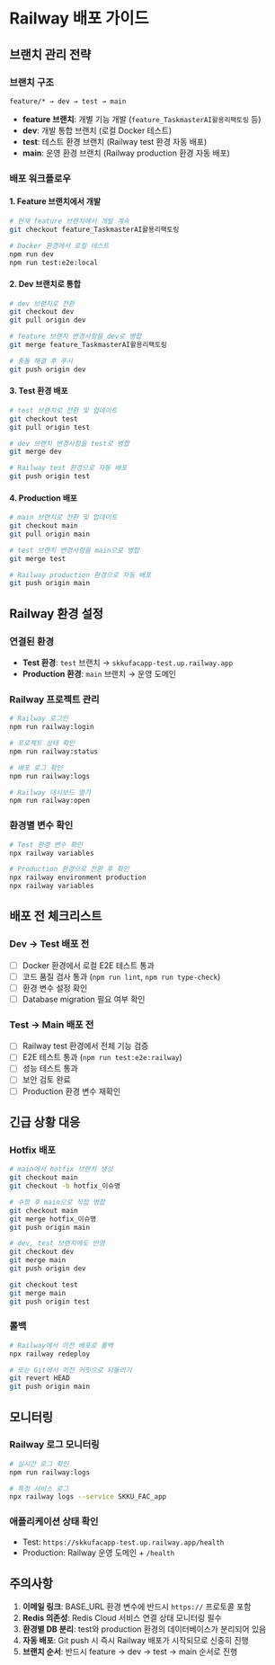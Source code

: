 # Railway 배포 가이드

## 브랜치 관리 전략

### 브랜치 구조
```
feature/* → dev → test → main
```

- **feature 브랜치**: 개별 기능 개발 (`feature_TaskmasterAI활용리팩토링` 등)
- **dev**: 개발 통합 브랜치 (로컬 Docker 테스트)
- **test**: 테스트 환경 브랜치 (Railway test 환경 자동 배포)
- **main**: 운영 환경 브랜치 (Railway production 환경 자동 배포)

### 배포 워크플로우

#### 1. Feature 브랜치에서 개발
```bash
# 현재 feature 브랜치에서 개발 계속
git checkout feature_TaskmasterAI활용리팩토링

# Docker 환경에서 로컬 테스트
npm run dev
npm run test:e2e:local
```

#### 2. Dev 브랜치로 통합
```bash
# dev 브랜치로 전환
git checkout dev
git pull origin dev

# feature 브랜치 변경사항을 dev로 병합
git merge feature_TaskmasterAI활용리팩토링

# 충돌 해결 후 푸시
git push origin dev
```

#### 3. Test 환경 배포
```bash
# test 브랜치로 전환 및 업데이트
git checkout test
git pull origin test

# dev 브랜치 변경사항을 test로 병합
git merge dev

# Railway test 환경으로 자동 배포
git push origin test
```

#### 4. Production 배포
```bash
# main 브랜치로 전환 및 업데이트
git checkout main
git pull origin main

# test 브랜치 변경사항을 main으로 병합
git merge test

# Railway production 환경으로 자동 배포
git push origin main
```

## Railway 환경 설정

### 연결된 환경
- **Test 환경**: `test` 브랜치 → `skkufacapp-test.up.railway.app`
- **Production 환경**: `main` 브랜치 → 운영 도메인

### Railway 프로젝트 관리
```bash
# Railway 로그인
npm run railway:login

# 프로젝트 상태 확인
npm run railway:status

# 배포 로그 확인
npm run railway:logs

# Railway 대시보드 열기
npm run railway:open
```

### 환경별 변수 확인
```bash
# Test 환경 변수 확인
npx railway variables

# Production 환경으로 전환 후 확인
npx railway environment production
npx railway variables
```

## 배포 전 체크리스트

### Dev → Test 배포 전
- [ ] Docker 환경에서 로컬 E2E 테스트 통과
- [ ] 코드 품질 검사 통과 (`npm run lint`, `npm run type-check`)
- [ ] 환경 변수 설정 확인
- [ ] Database migration 필요 여부 확인

### Test → Main 배포 전
- [ ] Railway test 환경에서 전체 기능 검증
- [ ] E2E 테스트 통과 (`npm run test:e2e:railway`)
- [ ] 성능 테스트 통과
- [ ] 보안 검토 완료
- [ ] Production 환경 변수 재확인

## 긴급 상황 대응

### Hotfix 배포
```bash
# main에서 hotfix 브랜치 생성
git checkout main
git checkout -b hotfix_이슈명

# 수정 후 main으로 직접 병합
git checkout main
git merge hotfix_이슈명
git push origin main

# dev, test 브랜치에도 반영
git checkout dev
git merge main
git push origin dev

git checkout test
git merge main
git push origin test
```

### 롤백
```bash
# Railway에서 이전 배포로 롤백
npx railway redeploy

# 또는 Git에서 이전 커밋으로 되돌리기
git revert HEAD
git push origin main
```

## 모니터링

### Railway 로그 모니터링
```bash
# 실시간 로그 확인
npm run railway:logs

# 특정 서비스 로그
npx railway logs --service SKKU_FAC_app
```

### 애플리케이션 상태 확인
- Test: `https://skkufacapp-test.up.railway.app/health`
- Production: Railway 운영 도메인 + `/health`

## 주의사항

1. **이메일 링크**: BASE_URL 환경 변수에 반드시 `https://` 프로토콜 포함
2. **Redis 의존성**: Redis Cloud 서비스 연결 상태 모니터링 필수
3. **환경별 DB 분리**: test와 production 환경의 데이터베이스가 분리되어 있음
4. **자동 배포**: Git push 시 즉시 Railway 배포가 시작되므로 신중히 진행
5. **브랜치 순서**: 반드시 feature → dev → test → main 순서로 진행

